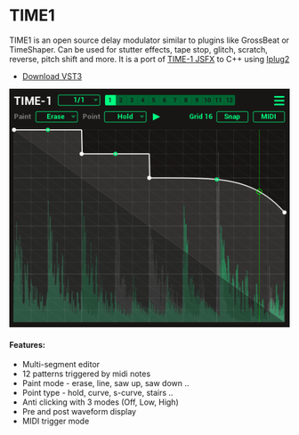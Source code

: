 # TIME1

TIME1 is an open source delay modulator similar to plugins like GrossBeat or TimeShaper.
Can be used for stutter effects, tape stop, glitch, scratch, reverse, pitch shift and more.
It is a port of [TIME-1 JSFX](https://github.com/tiagolr/tilr_jsfx?tab=readme-ov-file#time-1) to C++ using [Iplug2](https://iplug2.github.io/)

* [Download VST3](https://github.com/tiagolr/time1/raw/master/dist/TIME1.vst3)

![](doc/time1.png)

#### Features:

* Multi-segment editor
* 12 patterns triggered by midi notes
* Paint mode - erase, line, saw up, saw down ..
* Point type - hold, curve, s-curve, stairs ..
* Anti clicking with 3 modes (Off, Low, High)
* Pre and post waveform display
* MIDI trigger mode
